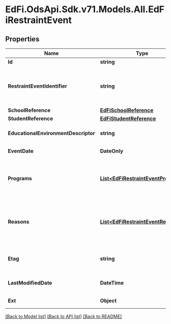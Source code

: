 # EdFi.OdsApi.Sdk.v71.Models.All.EdFiRestraintEvent

## Properties

Name | Type | Description | Notes
------------ | ------------- | ------------- | -------------
**Id** | **string** |  | [optional] 
**RestraintEventIdentifier** | **string** | A unique number or alphanumeric code assigned to a restraint event by a school, school system, state, or other agency or entity. | 
**SchoolReference** | [**EdFiSchoolReference**](EdFiSchoolReference.md) |  | 
**StudentReference** | [**EdFiStudentReference**](EdFiStudentReference.md) |  | 
**EducationalEnvironmentDescriptor** | **string** | The setting where the RestraintEvent was exercised. | [optional] 
**EventDate** | **DateOnly** | Month, day, and year of the restraint event. | 
**Programs** | [**List&lt;EdFiRestraintEventProgram&gt;**](EdFiRestraintEventProgram.md) | An unordered collection of restraintEventPrograms. The special education program associated with the restraint event. | [optional] 
**Reasons** | [**List&lt;EdFiRestraintEventReason&gt;**](EdFiRestraintEventReason.md) | An unordered collection of restraintEventReasons. A categorization of the circumstances or reason for the RestraintEvent. | [optional] 
**Etag** | **string** | A unique system-generated value that identifies the version of the resource. | [optional] 
**LastModifiedDate** | **DateTime** | The date and time the resource was last modified. | [optional] 
**Ext** | **Object** | Extensions to the RestraintEvent entity. | [optional] 

[[Back to Model list]](../README.md#documentation-for-models) [[Back to API list]](../README.md#documentation-for-api-endpoints) [[Back to README]](../README.md)


